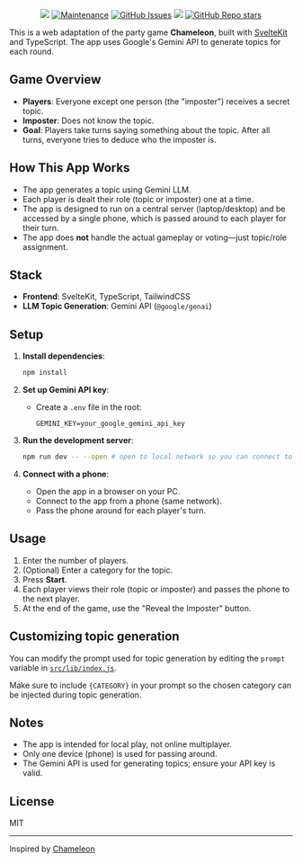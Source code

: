 <p align="center">
    <img src="https://img.shields.io/github/license/Zylops/chameleon">
	<a href="https://gitHub.com/Zylops/chameleon/graphs/commit-activity"><img alt="Maintenance" src="https://img.shields.io/badge/Maintained%3F-yes-green.svg" /></a>
	<a href="https://gitHub.com/Zylops/chameleon/issues/"><img alt="GitHub Issues" src="https://img.shields.io/github/issues/Zylops/chameleon.svg" /></a>
    <img src="https://img.shields.io/badge/framework-svelte-orange">
	<a href="https://github.com/Zylops/chameleon"><img alt="GitHub Repo stars" src="https://img.shields.io/github/stars/Zylops/chameleon?style=social" /></a>
</p>


This is a web adaptation of the party game **Chameleon**, built with [SvelteKit](https://kit.svelte.dev/) and TypeScript. The app uses Google's Gemini API to generate topics for each round.

## Game Overview

- **Players**: Everyone except one person (the "imposter") receives a secret topic.
- **Imposter**: Does not know the topic.
- **Goal**: Players take turns saying something about the topic. After all turns, everyone tries to deduce who the imposter is.

## How This App Works

- The app generates a topic using Gemini LLM.
- Each player is dealt their role (topic or imposter) one at a time.
- The app is designed to run on a central server (laptop/desktop) and be accessed by a single phone, which is passed around to each player for their turn.
- The app does **not** handle the actual gameplay or voting—just topic/role assignment.

## Stack

- **Frontend**: SvelteKit, TypeScript, TailwindCSS
- **LLM Topic Generation**: Gemini API (`@google/genai`)

## Setup

1. **Install dependencies**:
    ```bash
    npm install
    ```

2. **Set up Gemini API key**:
    - Create a `.env` file in the root:
      ```
      GEMINI_KEY=your_google_gemini_api_key
      ```

3. **Run the development server**:
    ```bash
    npm run dev -- --open # open to local network so you can connect to the ip from your phone
    ```

4. **Connect with a phone**:
    - Open the app in a browser on your PC.
    - Connect to the app from a phone (same network).
    - Pass the phone around for each player's turn.

## Usage

1. Enter the number of players.
2. (Optional) Enter a category for the topic.
3. Press **Start**.
4. Each player views their role (topic or imposter) and passes the phone to the next player.
5. At the end of the game, use the "Reveal the Imposter" button.

## Customizing topic generation  
You can modify the prompt used for topic generation by editing the `prompt` variable in [`src/lib/index.js`](src/lib/index.js).
  
Make sure to include `{CATEGORY}` in your prompt so the chosen category can be injected during topic generation.

## Notes

- The app is intended for local play, not online multiplayer.
- Only one device (phone) is used for passing around.
- The Gemini API is used for generating topics; ensure your API key is valid.

## License

MIT

---
Inspired by [Chameleon](https://bigpotato.co.uk/products/chameleon)